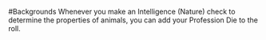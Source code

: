 #Backgrounds
Whenever you make an Intelligence (Nature) check to determine the properties of animals, you can add your Profession Die to the roll.